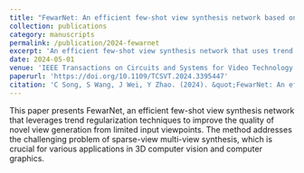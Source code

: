 ```yaml
---
title: "FewarNet: An efficient few-shot view synthesis network based on trend regularization"
collection: publications
category: manuscripts
permalink: /publication/2024-fewarnet
excerpt: 'An efficient few-shot view synthesis network that uses trend regularization for improved performance.'
date: 2024-05-01
venue: 'IEEE Transactions on Circuits and Systems for Video Technology'
paperurl: 'https://doi.org/10.1109/TCSVT.2024.3395447'
citation: 'C Song, S Wang, J Wei, Y Zhao. (2024). &quot;FewarNet: An efficient few-shot view synthesis network based on trend regularization.&quot; <i>IEEE Transactions on Circuits and Systems for Video Technology</i>. 34 (10), 9264-9278.'
---
```


This paper presents FewarNet, an efficient few-shot view synthesis network that leverages trend regularization techniques to improve the quality of novel view generation from limited input viewpoints. The method addresses the challenging problem of sparse-view multi-view synthesis, which is crucial for various applications in 3D computer vision and computer graphics.
